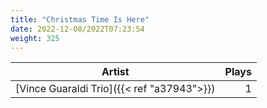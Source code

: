 ```yaml
---
title: "Christmas Time Is Here"
date: 2022-12-08/2022T07:23:54
weight: 325
---
```




 Artist | Plays 
----- | -----:
[Vince Guaraldi Trio]({{< ref "a37943">}}) | 1
